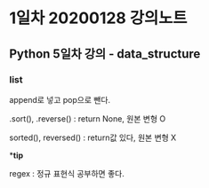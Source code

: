 # 1일차 20200128 강의노트

## Python 5일차 강의 - data_structure

### list

append로 넣고 pop으로 뺀다.



.sort(), .reverse()  : return None, 원본 변형 O

sorted(), reversed() : return값 있다, 원본 변형 X







***tip**

regex : 정규 표현식 공부하면 좋다.



